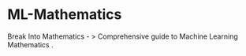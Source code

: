 # ML-Mathematics
Break Into Mathematics - > Comprehensive guide to Machine Learning Mathematics  . 
